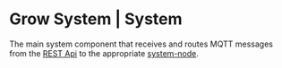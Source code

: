 # Grow System | System

The main system component that receives and routes MQTT messages from the [REST Api][1] to the appropriate [system-node][2].

[1]: https://github.com/jmw5598/grow-system/tree/master/web/api
[2]: https://github.com/jmw5598/grow-system/tree/master/system-node

